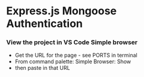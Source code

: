 # Express.js Mongoose Authentication

### View the project in VS Code Simple browser
- Get the URL for the page - see PORTS in terminal
- From command palette: Simple Browser: Show
- then paste in that URL
